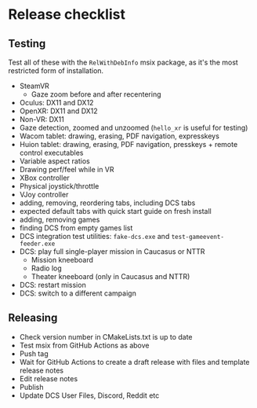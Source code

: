 # Release checklist

## Testing

Test all of these with the `RelWithDebInfo` msix package, as it's the most restricted form of installation.

* SteamVR
  * Gaze zoom before and after recentering
* Oculus: DX11 and DX12
* OpenXR: DX11 and DX12
* Non-VR: DX11
* Gaze detection, zoomed and unzoomed (`hello_xr` is useful for testing)
* Wacom tablet: drawing, erasing, PDF navigation, expresskeys
* Huion tablet: drawing, erasing, PDF navigation, presskeys + remote control executables
* Variable aspect ratios
* Drawing perf/feel while in VR
* XBox controller
* Physical joystick/throttle
* VJoy controller
* adding, removing, reordering tabs, including DCS tabs
* expected default tabs with quick start guide on fresh install
* adding, removing games
* finding DCS from empty games list
* DCS integration test utilities: `fake-dcs.exe` and `test-gameevent-feeder.exe`
* DCS: play full single-player mission in Caucasus or NTTR
  * Mission kneeboard
  * Radio log
  * Theater kneeboard (only in Caucasus and NTTR)
* DCS: restart mission
* DCS: switch to a different campaign

## Releasing

* Check version number in CMakeLists.txt is up to date
* Test msix from GitHub Actions as above
* Push tag
* Wait for GitHub Actions to create a draft release with files and template release notes
* Edit release notes
* Publish
* Update DCS User Files, Discord, Reddit etc
